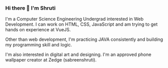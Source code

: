 ### Hi there 👋 I'm Shruti 

I'm a Computer Science Engineering Undergrad interested in Web Development. I can work on HTML, CSS, JavaScript and am trying to get hands on experience at VueJS.

Other than web development, I'm practicing JAVA consistently and building my programming skill and logic. 

I'm also interested in digital art and designing. I'm an approved phone wallpaper creator at Zedge (sabreenshruti). 
<!--
**shrutilicensed/shrutilicensed** is a ✨ _special_ ✨ repository because its `README.md` (this file) appears on your GitHub profile.

Here are some ideas to get you started:

- 🔭 I’m currently working on ...
- 🌱 I’m currently learning ...
- 👯 I’m looking to collaborate on ...
- 🤔 I’m looking for help with ...
- 💬 Ask me about ...
- 📫 How to reach me: ...
- 😄 Pronouns: ...
- ⚡ Fun fact: ...
-->
